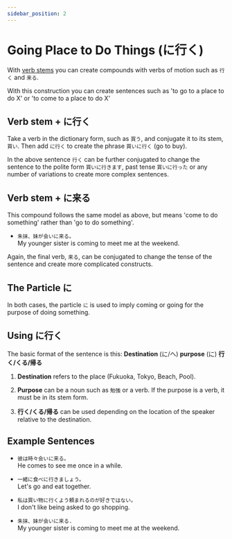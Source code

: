 ```yaml
---
sidebar_position: 2
---
```


# Going Place to Do Things (に行く)

With [verb stems](../verbs/verb-iform) you can create compounds with verbs of motion such as `行く` and `来る`.

With this construction you can create sentences such as 'to go to a place to do X' or 'to come to a place to do X'

## Verb stem + に行く

Take a verb in the dictionary form, such as `買う`, and conjugate it to its stem, `買い`. Then add `に行く` to create the phrase `買いに行く` (go to buy).

In the above sentence `行く` can be further conjugated to change the sentence to the polite form `買いに行きます`, past tense `買いに行った` or any number of variations to create more complex sentences.

## Verb stem + に来る

This compound follows the same model as above, but means 'come to do something' rather than 'go to do something'.

- ``朱抹、妹が会いに来る。``  
  My younger sister is coming to meet me at the weekend.

Again, the final verb, `来る`, can be conjugated to change the tense of the sentence and create more complicated constructs.

## The Particle に

In both cases, the particle `に` is used to imply coming or going for the purpose of doing something.

## Using に行く

The basic format of the sentence is this:
**Destination** (に/へ) **purpose** (に) **行く/くる/帰る**

1. **Destination** refers to the place (Fukuoka, Tokyo, Beach, Pool).

2. **Purpose** can be a noun such as `勉強` or a verb. If the purpose is a verb, it must be in its stem form.

3. **行く/くる/帰る** can be used depending on the location of the speaker relative to the destination.

## Example Sentences

- ``彼は時々会いに来る。``  
  He comes to see me once in a while.

- ``一緒に食べに行きましょう。``  
  Let's go and eat together.

- ``私は買い物に行くよう頼まれるのが好きではない。``  
  I don't like being asked to go shopping.

- ``朱抹、妹が会いに来る.``  
  My younger sister is coming to meet me at the weekend.
